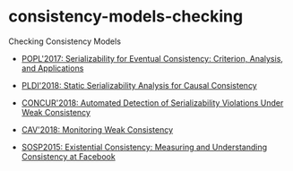 # consistency-models-checking
Checking Consistency Models

- [POPL'2017: Serializability for Eventual Consistency: Criterion, Analysis, and Applications]()

- [PLDI'2018: Static Serializability Analysis for Causal Consistency]()

- [CONCUR'2018: Automated Detection of Serializability Violations Under Weak Consistency]()

- [CAV'2018: Monitoring Weak Consistency]()

- [SOSP2015: Existential Consistency: Measuring and Understanding Consistency at Facebook]()
